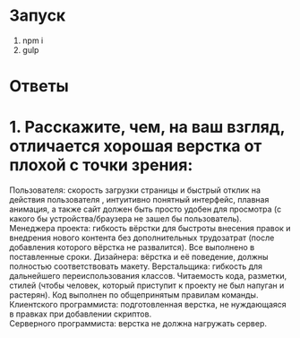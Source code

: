 # Запуск
1. npm i
2. gulp

# Ответы
# 1. Расскажите, чем, на ваш взгляд, отличается хорошая верстка от плохой с точки зрения:
 Пользователя: скорость загрузки страницы и быстрый отклик на действия пользователя , интуитивно понятный интерфейс, плавная анимация, а также сайт должен быть просто удобен для просмотра (с какого бы устройства/браузера не зашел бы пользователь).  
 Менеджера проекта: гибкость вёрстки для быстроты внесения правок и внедрения нового контента без дополнительных трудозатрат (после добавления которого вёрстка не развалится). Все выполнено в поставленные сроки.
 Дизайнера: вёрстка и её поведение, должны полностью соответствовать макету. 
 Верстальщика: гибкость для дальнейшего переиспользования классов. Читаемость кода, разметки, стилей (чтобы человек, который приступит к проекту не был напуган и растерян). Код выполнен по общепринятым правилам команды. 
 Клиентского программиста: подготовленная верстка, не нуждающаяся в правках при добавлении скриптов.   
 Серверного программиста: верстка не должна нагружать сервер. 
